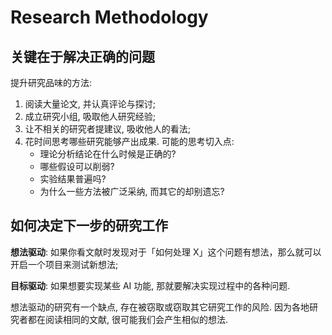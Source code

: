 # Research Methodology

## 关键在于解决正确的问题
提升研究品味的方法:
1. 阅读大量论文, 并认真评论与探讨;
2. 成立研究小组, 吸取他人研究经验;
3. 让不相关的研究者提建议, 吸收他人的看法;
4. 花时间思考哪些研究能够产出成果. 可能的思考切入点:
    - 理论分析结论在什么时候是正确的?
    - 哪些假设可以削弱?
    - 实验结果普遍吗?
    - 为什么一些方法被广泛采纳, 而其它的却别遗忘?

## 如何决定下一步的研究工作

**想法驱动**: 如果你看文献时发现对于「如何处理 X」这个问题有想法，那么就可以开启一个项目来测试新想法;

**目标驱动**: 如果想要实现某些 AI 功能, 那就要解决实现过程中的各种问题.

想法驱动的研究有一个缺点, 存在被窃取或窃取其它研究工作的风险. 因为各地研究者都在阅读相同的文献, 很可能我们会产生相似的想法.
